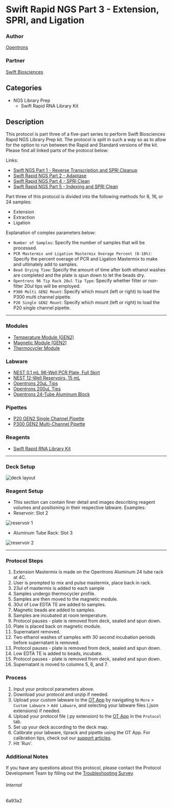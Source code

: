 # Swift Rapid NGS Part 3 - Extension, SPRI, and Ligation

### Author
[Opentrons](https://opentrons.com/)

### Partner
[Swift Biosciences](https://swiftbiosci.com/protocols/)

## Categories
* NGS Library Prep
	* Swift Rapid RNA Library Kit

## Description
This protocol is part three of a five-part series to perform Swift Biosciences Rapid NGS Library Prep kit. The protocol is split in such a way so as to allow for the option to run between the Rapid and Standard versions of the kit. Please find all linked parts of the protocol below:

Links:
* [Swift NGS Part 1 - Reverse Transcription and SPRI Cleanup](https://protocols.opentrons.com/protocol/6a93a2)
* [Swift Rapid NGS Part 2 - Adaptase](https://protocols.opentrons.com/protocol/6a93a2-part2)
* [Swift Rapid NGS Part 4 - SPRI Clean](https://protocols.opentrons.com/protocol/6a93a2-part4)
* [Swift Rapid NGS Part 5 - Indexing and SPRI Clean](https://protocols.opentrons.com/protocol/6a93a2-part5)

Part three of this protocol is divided into the following methods for 8, 16, or 24 samples:

* Extension
* Extraction
* Ligation

Explanation of complex parameters below:
* `Number of Samples`: Specify the number of samples that will be processed.
* `PCR Mastermix and Ligation Mastermix Overage Percent (0-10%)`: Specify the percent overage of PCR and Ligation Mastermix to make and ultimately add to samples.
* `Bead Drying Time`: Specify the amount of time after both ethanol washes are completed and the plate is spun down to let the beads dry.
* `Opentrons 96 Tip Rack 20ul Tip Type`: Specify whether filter or non-filter 20ul tips will be employed.
* `P300 Multi GEN2 Mount`: Specify which mount (left or right) to load the P300 multi channel pipette.
* `P20 Single GEN2 Mount`: Specify which mount (left or right) to load the P20 single channel pipette.

---

### Modules
* [Temperature Module (GEN2)](https://shop.opentrons.com/collections/hardware-modules/products/tempdeck)
* [Magnetic Module (GEN2)](https://shop.opentrons.com/collections/hardware-modules/products/magdeck)
* [Thermocycler Module](https://shop.opentrons.com/collections/hardware-modules/products/thermocycler-module)

### Labware
* [NEST 0.1 mL 96-Well PCR Plate, Full Skirt](https://shop.opentrons.com/collections/lab-plates/products/nest-0-1-ml-96-well-pcr-plate-full-skirt)
* [NEST 12-Well Reservoirs, 15 mL](https://shop.opentrons.com/collections/reservoirs/products/nest-12-well-reservoir-15-ml)
* [Opentrons 20µL Tips](https://shop.opentrons.com/collections/opentrons-tips/products/opentrons-10ul-tips)
* [Opentrons 200uL Tips](https://shop.opentrons.com/collections/opentrons-tips/products/opentrons-200ul-filter-tips)
* [Opentrons 24-Tube Aluminum Block](https://shop.opentrons.com/collections/racks-and-adapters/products/aluminum-block-set)

### Pipettes
* [P20 GEN2 Single Channel Pipette](https://shop.opentrons.com/collections/ot-2-robot/products/single-channel-electronic-pipette)
* [P300 GEN2 Multi-Channel Pipette](https://shop.opentrons.com/collections/ot-2-robot/products/8-channel-electronic-pipette)

### Reagents
* [Swift Rapid RNA Library Kit](https://swiftbiosci.com/wp-content/uploads/2020/04/PRT-024-Swift-Rapid-RNA-Library-Kit-Protocol-v3.0.pdf)

---

### Deck Setup
![deck layout](https://opentrons-protocol-library-website.s3.amazonaws.com/custom-README-images/6a93a2/pt3/Screen+Shot+2021-05-05+at+3.54.28+PM.png)

### Reagent Setup
* This section can contain finer detail and images describing reagent volumes and positioning in their respective labware. Examples:
* Reservoir: Slot 2

![reservoir 1](https://opentrons-protocol-library-website.s3.amazonaws.com/custom-README-images/6a93a2/pt3/Screen+Shot+2021-05-05+at+3.54.56+PM.png)
* Aluminum Tube Rack: Slot 3

![reservoir 2](https://opentrons-protocol-library-website.s3.amazonaws.com/custom-README-images/6a93a2/pt3/Screen+Shot+2021-05-05+at+3.55.04+PM.png)

---

### Protocol Steps
1. Extension Mastermix is made on the Opentrons Aluminum 24 tube rack at 4C.
2. User is prompted to mix and pulse mastermix, place back in rack.
3. 23ul of mastermix is added to each sample
3. Samples undergo thermocycler profile.
4. Samples are then moved to the magnetic module.
5. 30ul of Low EDTA TE are added to samples.
6. Magnetic beads are added to samples.
7. Samples are incubated at room temperature.
8. Protocol pauses - plate is removed from deck, sealed and spun down.
9. Plate is placed back on magnetic module.
10. Supernatant removed.
11. Two ethanol washes of samples with 30 second incubation periods before supernatant is removed.
12. Protocol pauses - plate is removed from deck, sealed and spun down.
13. Low EDTA TE is added to beads, incubate.  
14. Protocol pauses - plate is removed from deck, sealed and spun down.
15. Supernatant is moved to columns 5, 6, and 7.


### Process
1. Input your protocol parameters above.
2. Download your protocol and unzip if needed.
3. Upload your custom labware to the [OT App](https://opentrons.com/ot-app) by navigating to `More` > `Custom Labware` > `Add Labware`, and selecting your labware files (.json extensions) if needed.
4. Upload your protocol file (.py extension) to the [OT App](https://opentrons.com/ot-app) in the `Protocol` tab.
5. Set up your deck according to the deck map.
6. Calibrate your labware, tiprack and pipette using the OT App. For calibration tips, check out our [support articles](https://support.opentrons.com/en/collections/1559720-guide-for-getting-started-with-the-ot-2).
7. Hit 'Run'.

### Additional Notes
If you have any questions about this protocol, please contact the Protocol Development Team by filling out the [Troubleshooting Survey](https://protocol-troubleshooting.paperform.co/).

###### Internal
6a93a2
